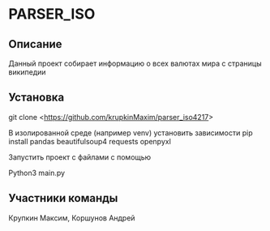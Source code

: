 # PARSER_ISO

## Описание 

Данный проект собирает информацию о всех валютах мира с страницы википедии

## Установка
git clone <<https://github.com/krupkinMaxim/parser_iso4217>>

В изолированной среде (например venv) установить зависимости 
pip install pandas beautifulsoup4 requests openpyxl

Запустить проект с файлами с помощью

Python3 main.py

## Участники команды

Крупкин Максим, Коршунов Андрей